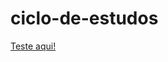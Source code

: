 # ciclo-de-estudos
[Teste aqui!](https://htmlpreview.github.io/?https://github.com/luis-becker/ciclo-de-estudos/blob/main/index.html)
